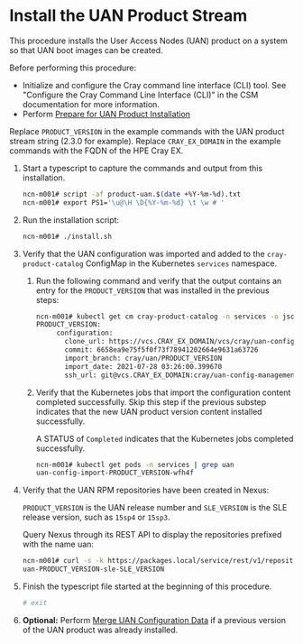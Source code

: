 # Install the UAN Product Stream

This procedure installs the User Access Nodes (UAN) product on a system so that UAN boot images can be created.

Before performing this procedure:

- Initialize and configure the Cray command line interface (CLI) tool. See "Configure the Cray Command Line Interface (CLI)" in the CSM documentation for more information.
- Perform [Prepare for UAN Product Installation](../installation_prereqs/Prepare_for_UAN_Product_Installation.md)

Replace `PRODUCT_VERSION` in the example commands with the UAN product stream string (2.3.0 for example). Replace `CRAY_EX_DOMAIN` in the example commands with the FQDN of the HPE Cray EX.

1. Start a typescript to capture the commands and output from this installation.

    ```bash
    ncn-m001# script -af product-uan.$(date +%Y-%m-%d).txt 
    ncn-m001# export PS1='\u@\H \D{%Y-%m-%d} \t \w # '
    ```

2. Run the installation script:

    ```bash
    ncn-m001# ./install.sh
    ```

3. Verify that the UAN configuration was imported and added to the `cray-product-catalog` ConfigMap in the Kubernetes `services` namespace.

    1. Run the following command and verify that the output contains an entry for the `PRODUCT_VERSION` that was installed in the previous steps:

       ```bash
       ncn-m001# kubectl get cm cray-product-catalog -n services -o json | jq -r .data.uan
       PRODUCT_VERSION:
            configuration:
              clone_url: https://vcs.CRAY_EX_DOMAIN/vcs/cray/uan-config-management.git
              commit: 6658ea9e75f5f0f73f78941202664e9631a63726
              import_branch: cray/uan/PRODUCT_VERSION
              import_date: 2021-07-28 03:26:00.399670
              ssh_url: git@vcs.CRAY_EX_DOMAIN:cray/uan-config-management.git
       ```
    
    2. Verify that the Kubernetes jobs that import the configuration content completed successfully. Skip this step if the previous substep indicates that the new UAN product version content installed successfully.
    
       A STATUS of `Completed` indicates that the Kubernetes jobs completed successfully.
    
       ```bash
       ncn-m001# kubectl get pods -n services | grep uan
       uan-config-import-PRODUCT_VERSION-wfh4f                                  0/3     Completed   0          3m15s
       ```
    
4. Verify that the UAN RPM repositories have been created in Nexus:

   `PRODUCT_VERSION` is the UAN release number and `SLE_VERSION` is the SLE release version, such as `15sp4` or `15sp3`.

    Query Nexus through its REST API to display the repositories prefixed with the name uan:
   
    ```bash
    ncn-m001# curl -s -k https://packages.local/service/rest/v1/repositories | jq -r '.[] | select(.name | startswith("uan")) | .name'
    uan-PRODUCT_VERSION-sle-SLE_VERSION
    ```
   
5. Finish the typescript file started at the beginning of this procedure.

    ```bash
    # exit
    ```

6. **Optional:** Perform [Merge UAN Configuration Data](../upgrade/Merge_UAN_Configuration_Data.md#merge-uan-configuration-data) if a previous version of the UAN product was already installed.
